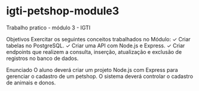 # igti-petshop-module3

Trabalho pratico - módulo 3 - IGTI

Objetivos
Exercitar os seguintes conceitos trabalhados no Módulo:
✓ Criar tabelas no PostgreSQL.
✓ Criar uma API com Node.js e Express.
✓ Criar endpoints que realizem a consulta, inserção, atualização e exclusão de
registros no banco de dados.

Enunciado
O aluno deverá criar um projeto Node.js com Express para gerenciar o cadastro de um petshop. O sistema deverá controlar o cadastro de animais e donos. 
